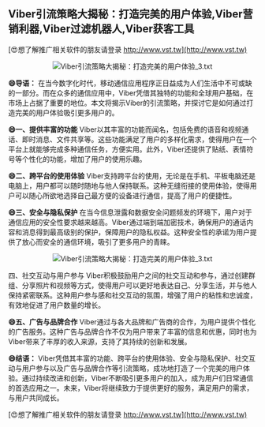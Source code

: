 ## **Viber引流策略大揭秘：打造完美的用户体验,Viber营销利器,Viber过滤机器人,Viber获客工具**

[😍想了解推广相关软件的朋友请登录 http://www.vst.tw](http://www.vst.tw)

 <center><img src="https://vst.tw/MP4/tuiguang/png/0.png" alt="Viber引流策略大揭秘：打造完美的用户体验_3.txt"></center>

**😄导语：**
在当今数字化时代，移动通信应用程序正日益成为人们生活中不可或缺的一部分。而在众多的通信应用中，Viber凭借其独特的功能和全球用户基础，在市场上占据了重要的地位。本文将揭示Viber的引流策略，并探讨它是如何通过打造完美的用户体验吸引更多用户的。

**😄一、提供丰富的功能**
Viber以其丰富的功能而闻名，包括免费的语音和视频通话、即时消息、文件共享等。这些功能满足了用户的多样化需求，使得用户在一个平台上就能够完成多种通信任务，方便实用。此外，Viber还提供了贴纸、表情符号等个性化的功能，增加了用户的使用乐趣。

**😄二、跨平台的使用体验**
Viber支持跨平台的使用，无论是在手机、平板电脑还是电脑上，用户都可以随时随地与他人保持联系。这种无缝衔接的使用体验，使得用户可以随心所欲地选择自己最方便的设备进行通信，提高了用户的便捷性。

**😄三、安全与隐私保护**
在当今信息泄露和数据安全问题频发的环境下，用户对于通信应用的安全性要求越来越高。Viber通过端到端加密技术，确保用户的通话内容和消息得到最高级别的保护，保障用户的隐私权益。这种安全性的承诺为用户提供了放心而安全的通信环境，吸引了更多用户的青睐。

 <center><img src="https://vst.tw/MP4/tuiguang/png/3.png" alt="Viber引流策略大揭秘：打造完美的用户体验_3.txt"></center>

四、社交互动与用户参与
Viber积极鼓励用户之间的社交互动和参与，通过创建群组、分享照片和视频等方式，使得用户可以更好地表达自己、分享生活，并与他人保持紧密联系。这种用户参与感和社交互动的氛围，增强了用户的粘性和忠诚度，有效地促进了用户数量的增长。

**😄五、广告与品牌合作**
Viber通过与各大品牌和广告商的合作，为用户提供个性化的广告服务。这种广告与品牌合作不仅为用户带来了丰富的信息和优惠，同时也为Viber带来了丰厚的收入来源，支持了其持续的创新和发展。

**😄结语：**
Viber凭借其丰富的功能、跨平台的使用体验、安全与隐私保护、社交互动与用户参与以及广告与品牌合作等引流策略，成功地打造了一个完美的用户体验。通过持续改进和创新，Viber不断吸引更多用户的加入，成为用户们日常通信的首选应用之一。未来，Viber将继续致力于提供更好的服务，满足用户的需求，与用户共同成长。

[😍想了解推广相关软件的朋友请登录 http://www.vst.tw](http://www.vst.tw)



